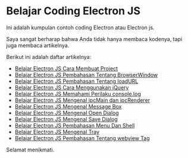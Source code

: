 # Belajar Coding Electron JS

Ini adalah kumpulan contoh coding Electron atau Electron js.

Saya sangat berharap bahwa Anda tidak hanya membaca kodenya, tapi juga membaca artikelnya.

Berikut ini adalah daftar artikelnya:

-   [Belajar Electron JS Cara Membuat Project](https://github.com/rakifsul/belajar_coding_electron_js/blob/main/Belajar-Electron-JS-Cara-Membuat-Project.md)
-   [Belajar Electron JS Pembahasan Tentang BrowserWindow](https://github.com/rakifsul/belajar_coding_electron_js/blob/main/Belajar-Electron-JS-Pembahasan-Tentang-BrowserWindow.md)
-   [Belajar Electron JS Pembahasan Tentang loadURL](<javascript:void(0);>)
-   [Belajar Electron JS Cara Menggunakan jQuery](<javascript:void(0);>)
-   [Belajar Electron JS Memahami Perilaku console.log](<javascript:void(0);>)
-   [Belajar Electron JS Mengenal ipcMain dan ipcRenderer](<javascript:void(0);>)
-   [Belajar Electron JS Mengenal Message Box](<javascript:void(0);>)
-   [Belajar Electron JS Mengenal Open Dialog](<javascript:void(0);>)
-   [Belajar Electron JS Mengenal Save Dialog](<javascript:void(0);>)
-   [Belajar Electron JS Pembahasan Menu Dan Shell](<javascript:void(0);>)
-   [Belajar Electron JS Mengenal Tray](<javascript:void(0);>)
-   [Belajar Electron JS Pembahasan Tentang webview Tag](<javascript:void(0);>)

Selamat menikmati.
